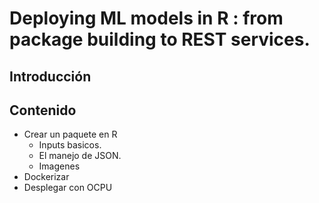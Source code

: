 # Deploying ML models in R : from package building to REST services.

## Introducción


## Contenido

* Crear un paquete en R
  - Inputs basicos.      
  - El manejo de JSON.
  - Imagenes
* Dockerizar
* Desplegar con OCPU

